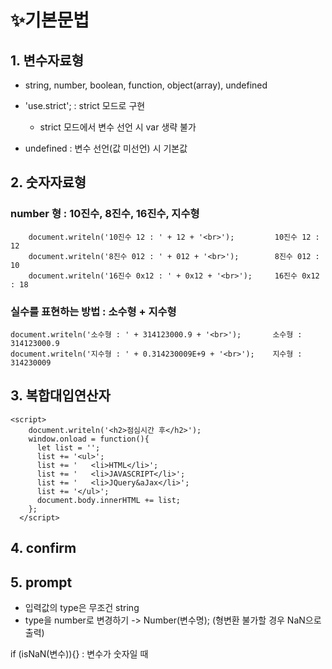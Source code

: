 # ✨기본문법
## 1. 변수자료형
- string, number, boolean, function, object(array), undefined 
- 'use.strict'; : strict 모드로 구현
    - strict 모드에서 변수 선언 시 var 생략 불가

- undefined : 변수 선언(값 미선언) 시 기본값

## 2. 숫자자료형
###  number 형 : 10진수, 8진수, 16진수, 지수형
```
    document.writeln('10진수 12 : ' + 12 + '<br>');         10진수 12 : 12
    document.writeln('8진수 012 : ' + 012 + '<br>');        8진수 012 : 10
    document.writeln('16진수 0x12 : ' + 0x12 + '<br>');     16진수 0x12 : 18
```

### 실수를 표현하는 방법 : 소수형 + 지수형
```
document.writeln('소수형 : ' + 314123000.9 + '<br>');       소수형 : 314123000.9
document.writeln('지수형 : ' + 0.314230009E+9 + '<br>');    지수형 : 314230009
```

## 3. 복합대입연산자
```
<script>
    document.writeln('<h2>점심시간 후</h2>');
    window.onload = function(){
      let list = '';
      list += '<ul>';
      list += '   <li>HTML</li>';
      list += '   <li>JAVASCRIPT</li>';
      list += '   <li>JQuery&aJax</li>';
      list += '</ul>';
      document.body.innerHTML += list;
    };
  </script>
```
## 4. confirm

## 5. prompt
- 입력값의 type은 무조건 string
- type을 number로 변경하기  -> Number(변수명);  (형변환 불가할 경우 NaN으로 출력)

if (isNaN(변수)){}   : 변수가 숫자일 때 